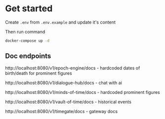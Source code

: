 # Get started

Create `.env` from `.env.example` and update it's content

Then run command
```bash
docker-compose up -d
```

## Doc endpoints

http://localhost:8080/v1/epoch-engine/docs - hardcoded dates of birth/death for prominent figures

http://localhost:8080/v1/dialogue-hub/docs - chat with ai

http://localhost:8080/v1/minds-of-time/docs - hardcoded prominent figures

http://localhost:8080/v1/vault-of-time/docs - historical events

http://localhost:8080/v1/timegate/docs - gateway docs
